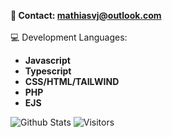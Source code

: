 **📨 Contact: mathiasvj@outlook.com**<br/><br/>
💻 Development Languages:
-  **Javascript**
-  **Typescript**
-  **CSS/HTML/TAILWIND**
-  **PHP**
-  **EJS**

<img alt="Github Stats" src="https://github-readme-stats.vercel.app/api?username=voie420&theme=dark&count_private=true&show_icons=true&include_all_commits=true"/>
<img alt="Visitors" src="https://visitor-badge.laobi.icu/badge?page_id=voie420"/>
